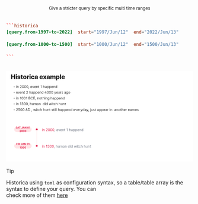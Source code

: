 <div align="center">  
<sub>  
Give a stricter query by specific multi time ranges  
</sub>  
</div>  
  
````toml  
  
```historica  
[query.from-1997-to-2022]  start="1997/Jun/12"  end="2022/Jun/13"    
    
[query.from-1000-to-1500]  start="1000/Jun/12"  end="1500/Jun/13"  
  
```  
  
````  
  
![](images/.README_images/historica_query_example.png)  
  
> [!tip]  
> Historica using `toml` as configuration syntax, so a table/table array is the syntax to define your query. You can  
> check more of them [here](https://toml.io/en/v1.0.0#table)

